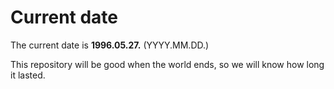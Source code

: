 # Current date

The current date is **1996.05.27.** (YYYY.MM.DD.)

This repository will be good when the world ends, so we will know how long it lasted.